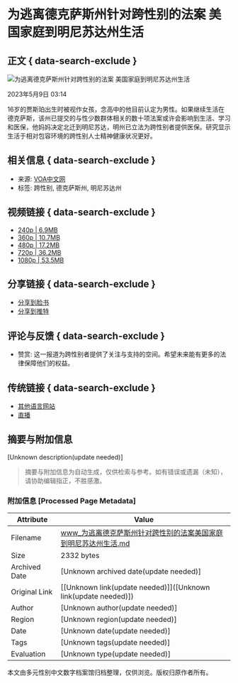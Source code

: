 # 为逃离德克萨斯州针对跨性别的法案 美国家庭到明尼苏达州生活

## 正文 { data-search-exclude }


![为逃离德克萨斯州针对跨性别的法案 美国家庭到明尼苏达州生活](https://gdb.voanews.com/01000000-0aff-0242-9277-08db4ff8479b_tv_b1_w1023_r1.jpg)

2023年5月9日 03:14

16岁的贾斯珀出生时被视作女孩，念高中的他目前认定为男性。如果继续生活在德克萨斯，该州已提交的与性少数群体相关的数十项法案或许会影响到生活、学习和医保，他妈妈决定北迁到明尼苏达，明州已立法为跨性别者提供医保。研究显示生活于相对包容环境的跨性别人士精神健康状况更好。

## 相关信息 { data-search-exclude }

- 来源: [VOA中文网](https://www.voachinese.com/a/7083969.html)
- 标签: 跨性别, 德克萨斯州, 明尼苏达州

## 视频链接 { data-search-exclude }

- [240p | 6.9MB](https://voa-video-ns.akamaized.net/pangeavideo/2023/05/0/01/01000000-0aff-0242-9277-08db4ff8479b_240p.mp4?download=1)
- [360p | 10.7MB](https://voa-video-ns.akamaized.net/pangeavideo/2023/05/0/01/01000000-0aff-0242-9277-08db4ff8479b.mp4?download=1)
- [480p | 17.2MB](https://voa-video-ns.akamaized.net/pangeavideo/2023/05/0/01/01000000-0aff-0242-9277-08db4ff8479b_480p.mp4?download=1)
- [720p | 36.2MB](https://voa-video-ns.akamaized.net/pangeavideo/2023/05/0/01/01000000-0aff-0242-9277-08db4ff8479b_720p.mp4?download=1)
- [1080p | 53.5MB](https://voa-video-ns.akamaized.net/pangeavideo/2023/05/0/01/01000000-0aff-0242-9277-08db4ff8479b_1080p.mp4?download=1)

## 分享链接 { data-search-exclude }
- [分享到脸书](https://facebook.com/sharer.php?u=https%3a%2f%2fwww.voachinese.com%2fa%2f7083969.html)
- [分享到推特](https://twitter.com/share?url=https%3a%2f%2fwww.voachinese.com%2fa%2f7083969.html&text=%e4%b8%ba%e9%80%83%e7%a6%bb%e5%be%b7%e5%85%8b%e8%90%a8%e6%96%af%e5%b7%9e%e9%92%88%e5%af%b9%e8%b7%a8%e6%80%a7%e5%88%ab%e7%9a%84%e6%b3%95%e6%a1%88+++%e7%be%8e%e5%9b%bd%e5%ae%b6%e5%ba%ad%e5%88%b0%e6%98%8e%e5%b0%bc%e8%8b%8f%e8%be%be%e5%b7%9e%e7%94%9f%e6%b4%bb+&via=voachinese)

## 评论与反馈 { data-search-exclude }
- 赞赏: 这一报道为跨性别者提供了关注与支持的空间。希望未来能有更多的法律保障他们的权益。

## 传统链接 { data-search-exclude }
- [其他语言网站](/navigation/allsites)
- [直播](/live/audio/46 "直播")
<!-- tcd_original_link https://www.voachinese.com/a/7083969.html -->


## 摘要与附加信息

<!-- tcd_abstract -->
[Unknown description(update needed)]
<!-- tcd_abstract_end -->

> 摘要与附加信息为自动生成，仅供检索与参考。如有错误或遗漏（未知），请协助编辑指正，不胜感激。

### 附加信息 [Processed Page Metadata]

| Attribute       | Value                                  |
|-----------------|----------------------------------------|
| Filename        | www_为逃离德克萨斯州针对跨性别的法案美国家庭到明尼苏达州生活.md                             |
| Size            | 2332 bytes                           |
| Archived Date   | [Unknown archived date(update needed)]                             |
| Original Link   | [[Unknown link(update needed)]]([Unknown link(update needed)])                       |
| Author          | [Unknown author(update needed)]                               |
| Region          | [Unknown region(update needed)]                               |
| Date            | [Unknown date(update needed)]                                 |
| Tags            | [Unknown tags(update needed)]                                 |
| Evaluation            | [Unknown type(update needed)]                                 |
<!-- tcd_table_end -->

本文由多元性别中文数字档案馆归档整理，仅供浏览。版权归原作者所有。

